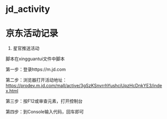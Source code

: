 # jd_activity
# 京东活动记录

1. 星官推送活动

脚本在xingguantui文件中脚本

第一步：登录https://m.jd.com

第二步：浏览器打开活动地址：https://prodev.m.jd.com/mall/active/3gSzKSnvrrhYushciUpzHcDnkYE3/index.html

第三步：按F12或审查元素，打开控制台

第四步：到Console输入代码，回车即可

